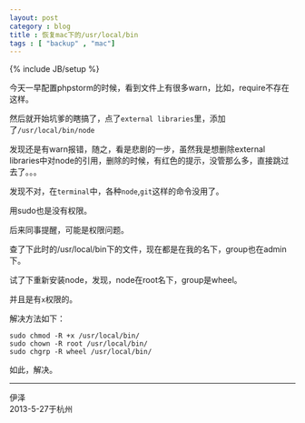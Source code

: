 ```yaml
---
layout: post
category : blog
title : 恢复mac下的/usr/local/bin
tags : [ "backup" , "mac"]
---
```

{% include JB/setup %}

今天一早配置phpstorm的时候，看到文件上有很多warn，比如，require不存在这样。

然后就开始坑爹的瞎搞了，点了`external libraries`里，添加了`/usr/local/bin/node`

发现还是有warn报错，随之，看是悲剧的一步，虽然我是想删除external libraries中对node的引用，删除的时候，有红色的提示，没管那么多，直接跳过去了。。。

发现不对，在`terminal`中，各种`node`,`git`这样的命令没用了。

用sudo也是没有权限。

后来同事提醒，可能是权限问题。

查了下此时的/usr/local/bin下的文件，现在都是在我的名下，group也在admin下。

试了下重新安装node，发现，node在root名下，group是wheel。

并且是有`x`权限的。

解决方法如下：

	sudo chmod -R +x /usr/local/bin/
	sudo chown -R root /usr/local/bin/
	sudo chgrp -R wheel /usr/local/bin/

如此，解决。


---
伊泽  
2013-5-27于杭州




